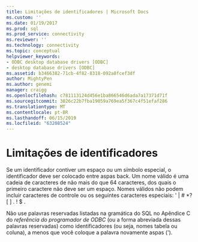 ```yaml
---
title: Limitações de identificadores | Microsoft Docs
ms.custom: ''
ms.date: 01/19/2017
ms.prod: sql
ms.prod_service: connectivity
ms.reviewer: ''
ms.technology: connectivity
ms.topic: conceptual
helpviewer_keywords:
- ODBC desktop database drivers [ODBC]
- desktop database drivers [ODBC]
ms.assetid: b3466382-71cb-4f82-8318-092a8fcef3df
author: MightyPen
ms.author: genemi
manager: craigg
ms.openlocfilehash: c781113124d456e1ba866546d6ada7a17371d71f
ms.sourcegitcommit: 3026c22b7fba19059a769ea5f367c4f51efaf286
ms.translationtype: MT
ms.contentlocale: pt-BR
ms.lasthandoff: 06/15/2019
ms.locfileid: "63208524"
---
```

# <a name="identifiers-limitations"></a>Limitações de identificadores
Se um identificador contiver um espaço ou um símbolo especial, o identificador deve ser colocado entre aspas back. Um nome válido é uma cadeia de caracteres de não mais do que 64 caracteres, dos quais o primeiro caractere não deve ser um espaço. Nomes válidos não podem incluir caracteres de controle ou os seguintes caracteres especiais: ' &#124; # *? [ ] . ! $ .  
  
 Não use palavras reservadas listadas na gramática do SQL no Apêndice C do *referência do programador de ODBC* (ou a forma abreviada dessas palavras reservadas) como identificadores (ou seja, nomes tabela ou coluna), a menos que você coloque a palavra novamente aspas (').
